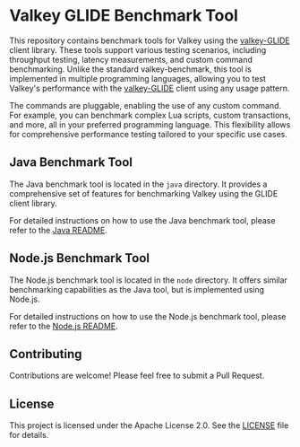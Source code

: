 # Valkey GLIDE Benchmark Tool

This repository contains benchmark tools for Valkey using the [valkey-GLIDE](https://github.com/valkey-io/valkey-glide) client library. These tools support various testing scenarios, including throughput testing, latency measurements, and custom command benchmarking. Unlike the standard valkey-benchmark, this tool is implemented in multiple programming languages, allowing you to test Valkey's performance with the [valkey-GLIDE](https://github.com/valkey-io/valkey-glide) client using any usage pattern.

The commands are pluggable, enabling the use of any custom command. For example, you can benchmark complex Lua scripts, custom transactions, and more, all in your preferred programming language. This flexibility allows for comprehensive performance testing tailored to your specific use cases.

## Java Benchmark Tool

The Java benchmark tool is located in the `java` directory. It provides a comprehensive set of features for benchmarking Valkey using the GLIDE client library.

For detailed instructions on how to use the Java benchmark tool, please refer to the [Java README](java/README.md).

## Node.js Benchmark Tool

The Node.js benchmark tool is located in the `node` directory. It offers similar benchmarking capabilities as the Java tool, but is implemented using Node.js.

For detailed instructions on how to use the Node.js benchmark tool, please refer to the [Node.js README](node/README.md).

## Contributing

Contributions are welcome! Please feel free to submit a Pull Request.

## License

This project is licensed under the Apache License 2.0. See the [LICENSE](LICENSE) file for details.